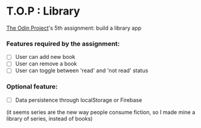 # T.O.P : Library
[The Odin Project](https://www.theodinproject.com/)'s 5th assignment: build a library app

### Features required by the assignment:
- [ ] User can add new book
- [ ] User can remove a book
- [ ] User can toggle between 'read' and 'not read' status

### Optional feature:
- [ ] Data persistence through localStorage or Firebase

(it seems series are the new way people consume fiction, so I made mine a library of series, instead of books)